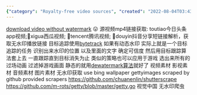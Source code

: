 ```yaml
---
{"category": "Royalty-free video sources", "created": "2022-08-04T03:43:26.000Z", "date": "2022-08-04 03:43:26", "description": "This article provides methods for obtaining royalty-free video, image, and audio sources without watermarks. It suggests using tools like 'video_spider' for downloading videos from various apps, target tracking algorithms for removing dynamic watermarks, and the 'dewatermark algorithm' for static watermarks. Additionally, it mentions using Bing wallpapers and providing scrapers for GettyImages and Visual China without watermarks.", "modified": "2022-09-12T06:16:43.707Z", "tags": ["dewatermark", "media sources", "object tracking", "stub"], "title": "Royalty Free Video/Picture/Audio Sources"}
---
```

[download video without watermark](https://github.com/wxy2077/video_spider) 😛 源视频mp4链接获取: toutiao今日头条app视频;🍉xigua西瓜视频; 🐧tencent腾讯视频; 🎼douyin抖音分享短链接解析，获取无水印播放链接
目标追踪使用[bytetrack](https://github.com/ifzhang/ByteTrack)
如果有动态水印 实际上就是一个目标追踪的任务 识别出来水印的位置 以及里面的文字 确定可信度 然后用目标跟踪算法套上去 一直跟踪直到目标消失为止
类似的策略也可以应用于游戏 选出来所有的过场动画 过滤掉游戏画面
静态的就用[dewatermark算法](https://github.com/rohitrango/automatic-watermark-detection)就好了
视频素材 影视素材 音频素材 图片素材 无水印获取
use bing wallpaper
gettyimages scraped by github provided scrapers
https://github.com/chuanenlin/shutterscrape
https://github.com/m-rots/getty/blob/master/getty.go
视觉中国 无水印爬虫